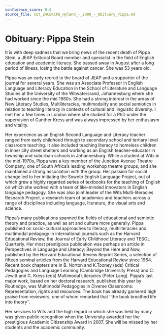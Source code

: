 ```yaml
---
confidence_score: 0.0
source_file: out_Z4CBKCPB_Hyland_-_2009_-_Obituary_Pippa.md
---
```


# Obituary: Pippa Stein

It is with deep sadness that we bring news of the recent death of Pippa Stein, a JEAP Editorial Board member and specialist in the field of English education and academic literacy. She passed away in August after a long period of illness, losing the battle against cancer. She was 53 years old.

Pippa was an early recruit to the board of JEAP and a supporter of the journal for several years. She was an Associate Professor in English Language and Literacy Education in the School of Literature and Language Studies at the University of the Witwatersrand, Johannesburg where she had worked since the mid 1980s. She had a strong interest in the areas of New Literacy Studies, Multiliteracies, multimodality and social semiotics in relation to teaching literacy in contexts of cultural and linguistic diversity. I met her a few times in London where she studied for a PhD under the supervision of Gunther Kress and was always impressed by her enthusiasm and vitality.

Her experience as an English Second Language and Literacy teacher ranged from early childhood through to secondary school and tertiary level classroom teaching. It also included teaching literacy to homeless children in inner city street shelters and working as an English teacher-educator in township and suburban schools in Johannesburg. While a student at Wits in the mid-1970s, Pippa was a key member of the Junction Avenue Theatre Company, one of South Africa’s leading workshop theatre groups, and she maintained a strong association with the group. Her passion for social change led to her initiating the Soweto English Language Project, out of which grew a highly regarded series of textbooks for the teaching of English on which she worked with a team of like-minded innovators in English language pedagogy. She was also joint leader of the Wits Multi-literacies Research Project, a research team of academics and teachers across a range of disciplines including language, literature, the visual arts and science.

Pippa’s many publications spanned the fields of educational and semiotic theory and practice, as well as art and culture more generally. Pippa published on socio-cultural approaches to literacy, multiliteracies and multimodal pedagogy in international journals such as the Harvard Educational Review, the Journal of Early Childhood Literacy and TESOL Quarterly. Her most prestigious publication was perhaps an article in Perspectives in Language and Literacy: Beyond the Here and Now, published by the Harvard Educational Review Reprint Series, a selection of fifteen seminal articles from the Harvard Educational Review since 1964. Recent book chapters are in B. Norton and K.Tooney (eds) Critical Pedagogies and Language Learning (Cambridge University Press) and C. Jewitt and G. Kress (eds) Multimodal Literacies (Peter Lang). Pippa’s last major work, based on her doctoral research, published this year by Routledge, was Multimodal Pedagogies in Diverse Classrooms: Representation, rights and resources. The book has already garnered high praise from reviewers, one of whom remarked that ‘‘the book breathed life into theory’’.

Her services to Wits and the high regard in which she was held by many was given public recognition when the University awarded her the prestigious Academic Citizenship Award in 2007. She will be missed by her students and the academic community.